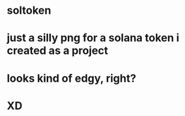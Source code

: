 # soltoken
# just a silly png for a solana token i created as a project
# looks kind of edgy, right?
# XD
